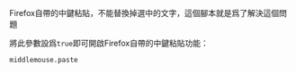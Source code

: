 Firefox自帶的中鍵粘貼，不能替換掉選中的文字，這個腳本就是爲了解決這個問題

將此參數設爲`true`即可開啟Firefox自帶的中鍵粘貼功能：
    
    middlemouse.paste